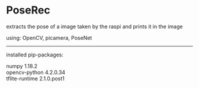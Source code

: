 # PoseRec
extracts the pose of a image taken by the raspi and prints it in the image

using:
OpenCV, picamera, PoseNet
--- ---
installed pip-packages:

numpy          1.18.2     
opencv-python  4.2.0.34   
tflite-runtime 2.1.0.post1
